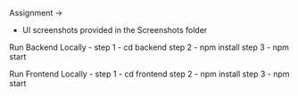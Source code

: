 Assignment ->

* UI screenshots provided in the Screenshots folder 

Run Backend Locally - 
step 1 - cd backend
step 2 - npm install 
step 3 - npm start

Run Frontend Locally - 
step 1 - cd frontend 
step 2 - npm install 
step 3 - npm start





